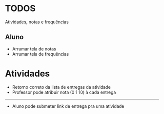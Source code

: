 # TODOS

Atividades, notas e frequências

## Aluno
- Arrumar tela de notas
- Arrumar tela de frequências

# Atividades

- Retorno correto da lista de entregas da atividade
- Professor pode atribuir nota (0 1 10) à cada entrega

---------------------------------------------------------------------------------------------------

- Aluno pode submeter link de entrega pra uma atividade
